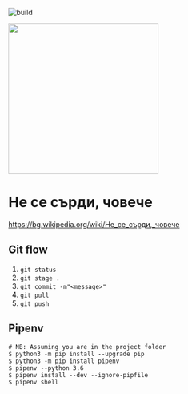 ![build](https://github.com/mapto/4oBe4e/workflows/build/badge.svg)

<img src="https://i.ibb.co/6HMkNLY/1551803344-ne-se-surdi.jpg" width="300">

# Не се сърди, човече

https://bg.wikipedia.org/wiki/Не_се_сърди,_човече

## Git flow

1. ```git status```
1. ```git stage .```
1. ```git commit -m"<message>"```
1. ```git pull```
1. ```git push```

## Pipenv

```
# NB: Assuming you are in the project folder
$ python3 -m pip install --upgrade pip
$ python3 -m pip install pipenv
$ pipenv --python 3.6
$ pipenv install --dev --ignore-pipfile
$ pipenv shell
```
